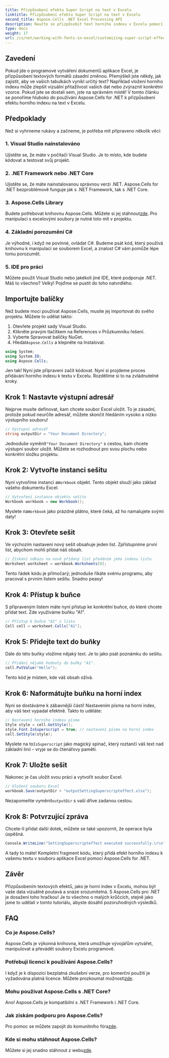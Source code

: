 ```yaml
---
title: Přizpůsobení efektu Super Script na text v Excelu
linktitle: Přizpůsobení efektu Super Script na text v Excelu
second_title: Aspose.Cells .NET Excel Processing API
description: Naučte se přizpůsobit text horního indexu v Excelu pomocí Aspose.Cells for .NET. Vylepšete své tabulky jednoduchými kroky.
type: docs
weight: 17
url: /cs/net/working-with-fonts-in-excel/customizing-super-script-effect/
---
```

## Zavedení
Pokud jde o programové vytváření dokumentů aplikace Excel, je přizpůsobení textových formátů zásadní změnou. Přemýšleli jste někdy, jak zajistit, aby ve vašich tabulkách vynikl určitý text? Například vložení horního indexu může zlepšit vizuální přitažlivost vašich dat nebo zvýraznit konkrétní vzorce. Pokud jste se dostali sem, jste na správném místě! V tomto článku se ponoříme hluboko do používání Aspose.Cells for .NET k přizpůsobení efektu horního indexu na text v Excelu. 
## Předpoklady
Než si vyhrneme rukávy a začneme, je potřeba mít připraveno několik věcí:
### 1. Visual Studio nainstalováno
Ujistěte se, že máte v počítači Visual Studio. Je to místo, kde budete kódovat a testovat svůj projekt. 
### 2. .NET Framework nebo .NET Core
Ujistěte se, že máte nainstalovanou správnou verzi .NET. Aspose.Cells for .NET bezproblémově funguje jak s .NET Framework, tak s .NET Core.
### 3. Aspose.Cells Library
Budete potřebovat knihovnu Aspose.Cells. Můžete si jej stáhnout[zde](https://releases.aspose.com/cells/net/). Pro manipulaci s excelovými soubory je nutné toto mít v projektu.
### 4. Základní porozumění C#
Je výhodné, i když ne povinné, ovládat C#. Budeme psát kód, který používá knihovnu k manipulaci se souborem Excel, a znalost C# vám pomůže lépe tomu porozumět.
### 5. IDE pro práci
Můžete použít Visual Studio nebo jakékoli jiné IDE, které podporuje .NET. 
Máš to všechno? Velký! Pojďme se pustit do toho natvrdlého.
## Importujte balíčky
Než budete moci používat Aspose.Cells, musíte jej importovat do svého projektu. Můžete to udělat takto:
1. Otevřete projekt sady Visual Studio.
2. Klikněte pravým tlačítkem na References v Průzkumníku řešení.
3. Vyberte Spravovat balíčky NuGet.
4.  Hledat`Aspose.Cells` a klepněte na Instalovat. 
```csharp
using System;
using System.IO;
using Aspose.Cells;
```
Jen tak! Nyní jste připraveni začít kódovat.
Nyní si projdeme proces přidávání horního indexu k textu v Excelu. Rozdělíme si to na zvládnutelné kroky.
## Krok 1: Nastavte výstupní adresář
Nejprve musíte definovat, kam chcete soubor Excel uložit. To je zásadní, protože pokud neurčíte adresář, můžete skončit hledáním vysoko a nízko výstupního souboru!
```csharp
// Výstupní adresář
string outputDir = "Your Document Directory";
```
 Jednoduše vyměnit`"Your Document Directory"` s cestou, kam chcete výstupní soubor uložit. Můžete se rozhodnout pro svou plochu nebo konkrétní složku projektu.
## Krok 2: Vytvořte instanci sešitu
 Nyní vytvoříme instanci a`Workbook` objekt. Tento objekt slouží jako základ vašeho dokumentu Excel.
```csharp
// Vytvoření instance objektu sešitu
Workbook workbook = new Workbook();
```
 Myslete na`Workbook` jako prázdné plátno, které čeká, až ho namalujete svými daty!
## Krok 3: Otevřete sešit
Ve výchozím nastavení nový sešit obsahuje jeden list. Zpřístupníme první list, abychom mohli přidat náš obsah.
```csharp
// Získání odkazu na nově přidaný list předáním jeho indexu listu
Worksheet worksheet = workbook.Worksheets[0];
```
Tento řádek kódu je přímočarý; jednoduše říkáte svému programu, aby pracoval s prvním listem sešitu. Snadno peasy!
## Krok 4: Přístup k buňce
S připraveným listem máte nyní přístup ke konkrétní buňce, do které chcete přidat text. Zde využíváme buňku "A1".
```csharp
// Přístup k buňce "A1" z listu
Cell cell = worksheet.Cells["A1"];
```
## Krok 5: Přidejte text do buňky
Dále do této buňky vložíme nějaký text. Je to jako psát poznámku do sešitu.
```csharp
// Přidání nějaké hodnoty do buňky "A1".
cell.PutValue("Hello");
```
Tento kód je místem, kde váš obsah ožívá. 
## Krok 6: Naformátujte buňku na horní index
Nyní se dostáváme k zábavnější části! Nastavením písma na horní index, aby váš text vypadal efektně. Takto to uděláte:
```csharp
// Nastavení horního indexu písma
Style style = cell.GetStyle();
style.Font.IsSuperscript = true; // nastavení písma na horní index
cell.SetStyle(style);
```
 Myslete na to`IsSuperscript` jako magický spínač, který roztančí váš text nad základní linií – vryje se do čtenářovy paměti.
## Krok 7: Uložte sešit
Nakonec je čas uložit svou práci a vytvořit soubor Excel. 
```csharp
// Uložení souboru Excel
workbook.Save(outputDir + "outputSettingSuperscripteffect.xlsx");
```
 Nezapomeňte vyměnit`outputDir` s vaší dříve zadanou cestou. 
## Krok 8: Potvrzující zpráva
Chcete-li přidat další dotek, můžete se také upozornit, že operace byla úspěšná.
```csharp
Console.WriteLine("SettingSuperscripteffect executed successfully.\r\n");
```
A tady to máte! Kompletní fragment kódu, který přidá efekt horního indexu k vašemu textu v souboru aplikace Excel pomocí Aspose.Cells for .NET.
## Závěr
Přizpůsobením textových efektů, jako je horní index v Excelu, mohou být vaše data vizuálně poutavá a snáze srozumitelná. S Aspose.Cells pro .NET je dosažení toho hračkou! Je to všechno o malých krůčcích, stejně jako jsme to udělali v tomto tutoriálu, abyste dosáhli pozoruhodných výsledků.
## FAQ
### Co je Aspose.Cells?
Aspose.Cells je výkonná knihovna, která umožňuje vývojářům vytvářet, manipulovat a převádět soubory Excelu programově.
### Potřebuji licenci k používání Aspose.Cells?
 I když je k dispozici bezplatná zkušební verze, pro komerční použití je vyžadována platná licence. Můžete prozkoumat možnosti[zde](https://purchase.aspose.com/buy).
### Mohu používat Aspose.Cells s .NET Core?
Ano! Aspose.Cells je kompatibilní s .NET Framework i .NET Core.
### Jak získám podporu pro Aspose.Cells?
 Pro pomoc se můžete zapojit do komunitního fóra[zde](https://forum.aspose.com/c/cells/9).
### Kde si mohu stáhnout Aspose.Cells?
 Můžete si jej snadno stáhnout z webu[zde](https://releases.aspose.com/cells/net/).
